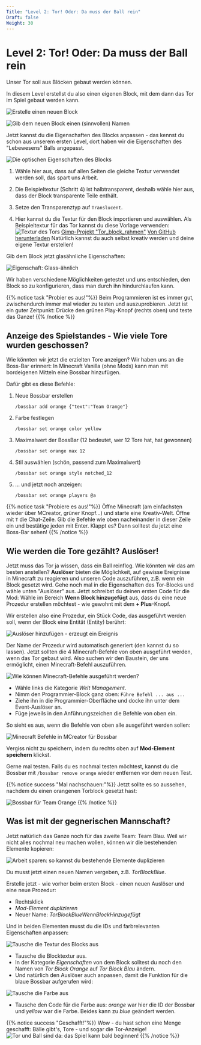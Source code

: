 ```yaml
---
Title: "Level 2: Tor! Oder: Da muss der Ball rein"
Draft: false
Weight: 30
---
```


# Level 2: Tor! Oder: Da muss der Ball rein

Unser Tor soll aus Blöcken gebaut werden können.

In diesem Level erstellst du also einen eigenen Block, mit dem dann das Tor im Spiel gebaut werden kann.

![Erstelle einen neuen Block](block-erstellen-0.png)

![Gib dem neuen Block einen (sinnvollen) Namen](block-namen-geben.png)

Jetzt kannst du die Eigenschaften des Blocks anpassen - das kennst du schon aus unserem ersten Level, dort haben wir die Eigenschaften des "Lebewesens" Balls angepasst.

![Die optischen Eigenschaften des Blocks](block-eigenschaften-optisch.png)

1. Wähle hier aus, dass auf allen Seiten die gleiche Textur verwendet werden soll, das spart uns Arbeit.
2. Die Beispieltextur (Schritt 4) ist halbtransparent, deshalb wähle hier aus, dass der Block transparente Teile enthält.
3. Setze den Transparenztyp auf `Translucent`.

4. Hier kannst du die Textur für den Block importieren und auswählen. Als Beispieltextur für das Tor kannst du diese Vorlage verwenden:
   ![Textur des Tors](tor_block_orange.png)
   [Gimp-Projekt "Tor_block_rahmen"](tor_block_rahmen.xcf)
   [Von GitHub herunterladen](https://raw.githubusercontent.com/KidsLabDe/alpaka_ball_oer/main/03-tor-erstellen/tor_block_rahmen.xcf)
   Natürlich kannst du auch selbst kreativ werden und deine eigene Textur erstellen!

Gib dem Block jetzt glasähnliche Eigenschaften:

![Eigenschaft: Glass-ähnlich](block-eigenschaften-glas.png)

Wir haben verschiedene Möglichkeiten getestet und uns entschieden, den Block so zu konfigurieren, dass man durch ihn hindurchlaufen kann.

{{% notice task "Probier es aus!"%}}
Beim Programmieren ist es immer gut, zwischendurch immer mal wieder zu testen und auszuprobieren. Jetzt ist ein guter Zeitpunkt: Drücke den grünen Play-Knopf (rechts oben) und teste das Ganze!
{{% /notice %}}

## Anzeige des Spielstandes - Wie viele Tore wurden geschossen?

Wie könnten wir jetzt die erzielten Tore anzeigen? Wir haben uns an die Boss-Bar erinnert: In Minecraft Vanilla (ohne Mods) kann man mit bordeigenen Mitteln eine Bossbar hinzufügen.

Dafür gibt es diese Befehle:

1. Neue Bossbar erstellen

   `/bossbar add orange {"text":"Team Orange"}`

2. Farbe festlegen

   `/bossbar set orange color yellow`

3. Maximalwert der BossBar (12 bedeutet, wer 12 Tore hat, hat gewonnen)

   `/bossbar set orange max 12`

4. Stil auswählen (schön, passend zum Maximalwert)

   `/bossbar set orange style notched_12`

5. ... und jetzt noch anzeigen:

   `/bossbar set orange players @a`

{{% notice task "Probiere es aus!"%}}
Öffne Minecraft (am einfachsten wieder über MCreator, grüner Knopf...) und starte eine Kreativ-Welt. Öffne mit `T` die Chat-Zeile. Gib die Befehle wie oben nacheinander in dieser Zeile ein und bestätige jeden mit Enter. Klappt es? Dann solltest du jetzt eine Boss-Bar sehen!
{{% /notice %}}

## Wie werden die Tore gezählt? Auslöser!

Jetzt muss das Tor ja wissen, dass ein Ball reinflog. Wie könnten wir das am besten anstellen? **Auslöser** bieten die Möglichkeit, auf gewisse Ereignisse in Minecraft zu reagieren und unseren Code auszuführen, z.B. wenn ein Block gesetzt wird. Gehe noch mal in die Eigenschaften des Tor-Blocks und wähle unten "Auslöser" aus. Jetzt schreibst du deinen ersten Code für die Mod: Wähle im Bereich **Wenn Block hinzugefügt** aus, dass du eine neue Prozedur erstellen möchtest - wie gewohnt mit dem **+ Plus**-Knopf.

Wir erstellen also eine Prozedur, ein Stück Code, das ausgeführt werden soll, wenn der Block eine Entität (Entity) berührt:

![Auslöser hinzufügen - erzeugt ein Ereignis](block-ausloeser.png)

Der Name der Prozedur wird automatisch generiert (den kannst du so lassen). Jetzt sollten die 4 Minecraft-Befehle von oben ausgeführt werden, wenn das Tor gebaut wird. Also suchen wir den Baustein, der uns ermöglicht, einen Minecraft-Befehl auszuführen.

![Wie können Minecraft-Befehle ausgeführt werden?](prozedur-minecraft-befehl.png)

- Wähle links die Kategorie *Welt Management*.
- Nimm den Programmier-Block ganz oben: `Führe Befehl ... aus ...`
- Ziehe ihn in die Programmier-Oberfläche und docke ihn unter dem Event-Auslöser an.
- Füge jeweils in den Anführungszeichen die Befehle von oben ein.

So sieht es aus, wenn die Befehle von oben alle ausgeführt werden sollen:

![Minecraft Befehle in MCreator für Bossbar](code-torblock-setzen.png)

Vergiss nicht zu speichern, indem du rechts oben auf **Mod-Element speichern** klickst.

Gerne mal testen. Falls du es nochmal testen möchtest, kannst du die Bossbar mit `/bossbar remove orange` wieder entfernen vor dem neuen Test.

{{% notice success "Mal nachschauen:"%}}
Jetzt sollte es so aussehen, nachdem du einen orangenen Torblock gesetzt hast:

![Bossbar für Team Orange](ingame-bossbar-orange.png)
{{% /notice %}}

## Was ist mit der gegnerischen Mannschaft?

Jetzt natürlich das Ganze noch für das zweite Team: Team Blau. Weil wir nicht alles nochmal neu machen wollen, können wir die bestehenden Elemente kopieren:

![Arbeit sparen: so kannst du bestehende Elemente duplizieren](element-duplizieren.png)

Du musst jetzt einen neuen Namen vergeben, z.B. *TorBlockBlue*.

Erstelle jetzt - wie vorher beim ersten Block - einen neuen Auslöser und eine neue Prozedur:

- Rechtsklick
- *Mod-Element duplizieren*
- Neuer Name: *TorBlockBlueWennBlockHinzugefügt*

Und in beiden Elementen musst du die IDs und farbrelevanten Eigenschaften anpassen:

![Tausche die Textur des Blocks aus](block-textur-austauschen.png)

- Tausche die Blocktextur aus.
- In der Kategorie *Eigenschaften* von dem Block solltest du noch den Namen von *Tor Block Orange* auf *Tor Block Blau* ändern.
- Und natürlich den Auslöser auch anpassen, damit die Funktion für die blaue Bossbar aufgerufen wird:

![Tausche die Farbe aus](code-farbe-austauschen.png)

- Tausche den Code für die Farbe aus: *orange* war hier die ID der Bossbar und *yellow* war die Farbe. Beides kann zu *blue* geändert werden.

{{% notice success "Geschafft!"%}}
Wow - du hast schon eine Menge geschafft: Bälle gibt's, Tore - und sogar die Tor-Anzeige!
![Tor und Ball sind da: das Spiel kann bald beginnen!](ingame-so-siehts-bis-jetzt-aus-2.png)
{{% /notice %}}
